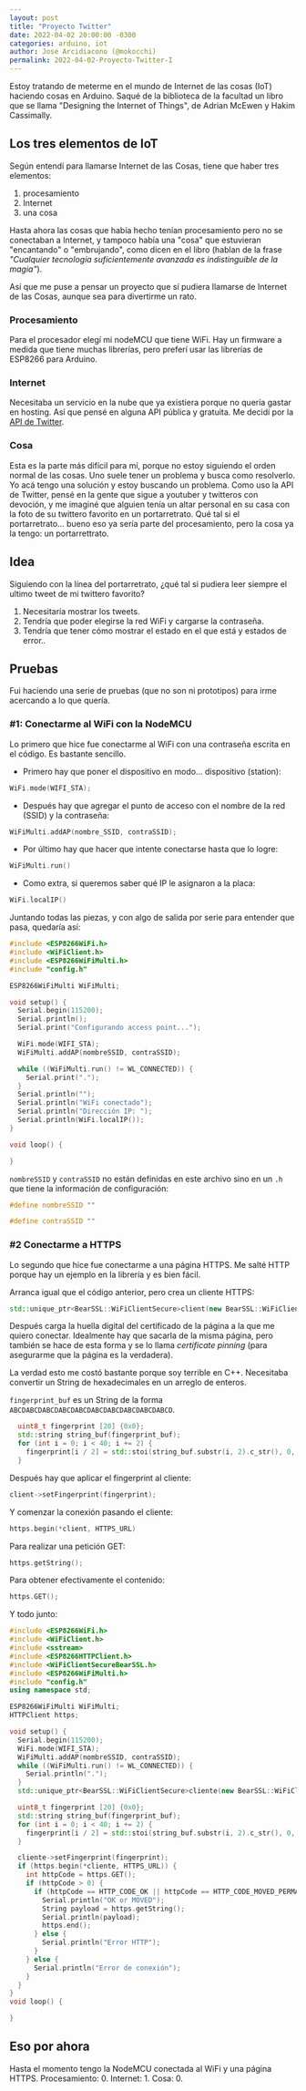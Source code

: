 ```yaml
---
layout: post
title: "Proyecto Twitter"
date: 2022-04-02 20:00:00 -0300
categories: arduino, iot
author: Jose Arcidiacono (@mokocchi)
permalink: 2022-04-02-Proyecto-Twitter-I
---
```


Estoy tratando de meterme en el mundo de Internet de las cosas (IoT) haciendo cosas en Arduino. Saqué de la biblioteca de la facultad un libro que se llama "Designing the Internet of Things", de Adrian McEwen y Hakim Cassimally.

## Los tres elementos de IoT
Según entendí para llamarse Internet de las Cosas, tiene que haber tres elementos:
1. procesamiento
2. Internet
3. una cosa

Hasta ahora las cosas que había hecho tenían procesamiento pero no se conectaban a Internet, y tampoco había una "cosa" que estuvieran "encantando" o "embrujando", como dicen en el libro (hablan de la frase _"Cualquier tecnología suficientemente avanzada es indistinguible de la magia"_).

Así que me puse a pensar un proyecto que sí pudiera llamarse de Internet de las Cosas, aunque sea para divertirme un rato.


### Procesamiento
Para el procesador elegí mi nodeMCU que tiene WiFi. Hay un firmware a medida que tiene muchas librerías, pero preferí usar las librerías de ESP8266 para Arduino.

### Internet
Necesitaba un servicio en la nube que ya existiera porque no quería gastar en hosting. Así que pensé en alguna API pública y gratuita. Me decidí por la [API de Twitter](https://developer.twitter.com/).

### Cosa
Esta es la parte más difícil para mí, porque no estoy siguiendo el orden normal de las cosas. Uno suele tener un problema y busca como resolverlo. Yo acá tengo una solución y estoy buscando un problema. Como uso la API de Twitter, pensé en la gente que sigue a youtuber y twitteros con devoción, y me imaginé que alguien tenía un altar personal en su casa con la foto de su twittero favorito en un portarretrato. Qué tal si el portarretrato... bueno eso ya sería parte del procesamiento, pero la cosa ya la tengo: un portarrettrato.

## Idea
Siguiendo con la línea del portarretrato, ¿qué tal si pudiera leer siempre el ultimo tweet de mi twittero favorito?
1. Necesitaría mostrar los tweets.
2. Tendría que poder elegirse la red WiFi y cargarse la contraseña.
3. Tendría que tener cómo mostrar el estado en el que está y estados de error..

## Pruebas
Fui haciendo una serie de pruebas (que no son ni prototipos) para irme acercando a lo que quería.

### #1: Conectarme al WiFi con la NodeMCU
Lo primero que hice fue conectarme al WiFi con una contraseña escrita en el código. Es bastante sencillo. 
- Primero hay que poner el dispositivo en modo... dispositivo (station):
```cpp
WiFi.mode(WIFI_STA);
```
- Después hay que agregar el punto de acceso con el nombre de la red (SSID) y la contraseña:
```cpp
WiFiMulti.addAP(nombre_SSID, contraSSID);
```
- Por último hay que hacer que intente conectarse hasta que lo logre:
```cpp
WiFiMulti.run()
```
- Como extra, si queremos saber qué IP le asignaron a la placa:
```cpp
WiFi.localIP()
```
Juntando todas las piezas, y con algo de salida por serie para entender que pasa, quedaría así:
```cpp 
#include <ESP8266WiFi.h>
#include <WiFiClient.h>
#include <ESP8266WiFiMulti.h>
#include "config.h"

ESP8266WiFiMulti WiFiMulti;

void setup() {
  Serial.begin(115200);
  Serial.println();
  Serial.print("Configurando access point...");

  WiFi.mode(WIFI_STA);
  WiFiMulti.addAP(nombreSSID, contraSSID);

  while ((WiFiMulti.run() != WL_CONNECTED)) {
    Serial.print(".");
  }
  Serial.println("");
  Serial.println("WiFi conectado");
  Serial.println("Dirección IP: ");
  Serial.println(WiFi.localIP());
}

void loop() {

}
```
`nombreSSID` y `contraSSID` no están definidas en este archivo sino en un `.h` que tiene la información de configuración:
```cpp
#define nombreSSID ""

#define contraSSID ""
```
### #2 Conectarme a HTTPS
Lo segundo que hice fue conectarme a una página HTTPS. Me salté HTTP porque hay un ejemplo en la librería y es bien fácil.

Arranca igual que el código anterior, pero crea un cliente HTTPS:
```cpp
std::unique_ptr<BearSSL::WiFiClientSecure>client(new BearSSL::WiFiClientSecure);
```
Después carga la huella digital del certificado de la página a la que me quiero conectar. Idealmente hay que sacarla de la misma página, pero también se hace de esta forma y se lo llama _certificate pinning_ (para asegurarme que la página es la verdadera).

La verdad esto me costó bastante porque soy terrible en C++. Necesitaba convertir un String de hexadecimales en un arreglo de enteros.

`fingerprint_buf` es un String de la forma `ABCDABCDABCDABCDABCDABCDABCDABCDABCDABCD`.
```cpp
  uint8_t fingerprint [20] {0x0};
  std::string string_buf(fingerprint_buf);
  for (int i = 0; i < 40; i += 2) {
    fingerprint[i / 2] = std::stoi(string_buf.substr(i, 2).c_str(), 0, 16);
  }
```
Después hay que aplicar el fingerprint al cliente:
```cpp
client->setFingerprint(fingerprint);
```
Y comenzar la conexión pasando el cliente:
```cpp
https.begin(*client, HTTPS_URL)
```
Para realizar una petición GET:
```cpp
https.getString();
```
Para obtener efectivamente el contenido:
```cpp
https.GET();
```
Y todo junto:
```cpp
#include <ESP8266WiFi.h>
#include <WiFiClient.h>
#include <sstream>
#include <ESP8266HTTPClient.h>
#include <WiFiClientSecureBearSSL.h>
#include <ESP8266WiFiMulti.h>
#include "config.h"
using namespace std;

ESP8266WiFiMulti WiFiMulti;
HTTPClient https;

void setup() {
  Serial.begin(115200);
  WiFi.mode(WIFI_STA);
  WiFiMulti.addAP(nombreSSID, contraSSID);
  while ((WiFiMulti.run() != WL_CONNECTED)) {
    Serial.println(".");
  }
  std::unique_ptr<BearSSL::WiFiClientSecure>cliente(new BearSSL::WiFiClientSecure);

  uint8_t fingerprint [20] {0x0};
  std::string string_buf(fingerprint_buf);
  for (int i = 0; i < 40; i += 2) {
    fingerprint[i / 2] = std::stoi(string_buf.substr(i, 2).c_str(), 0, 16);
  }

  cliente->setFingerprint(fingerprint);
  if (https.begin(*cliente, HTTPS_URL)) {
    int httpCode = https.GET();
    if (httpCode > 0) {
      if (httpCode == HTTP_CODE_OK || httpCode == HTTP_CODE_MOVED_PERMANENTLY) {
        Serial.println("OK or MOVED");
        String payload = https.getString();
        Serial.println(payload);
        https.end();
      } else {
        Serial.println("Error HTTP");
      }
    } else {
      Serial.println("Error de conexión");
    }
  }
}
void loop() {

}
```

## Eso por ahora
Hasta el momento tengo la NodeMCU conectada al WiFi y una página HTTPS. Procesamiento: 0. Internet: 1. Cosa: 0.

